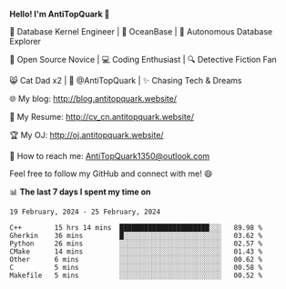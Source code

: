 
**Hello! I'm AntiTopQuark 👋**

🔧 Database Kernel Engineer | 🌊 OceanBase | 🤖 Autonomous Database Explorer

🌱 Open Source Novice | 💻 Coding Enthusiast | 🔍 Detective Fiction Fan

😸 Cat Dad x2 | 🎉 @AntiTopQuark | ✨ Chasing Tech & Dreams

🌐 My blog: http://blog.antitopquark.website/

📄 My Resume: http://cv_cn.antitopquark.website/

🏆 My OJ: http://oj.antitopquark.website/

📧 How to reach me: AntiTopQuark1350@outlook.com

Feel free to follow my GitHub and connect with me! 😄

📊 **The last 7 days I spent my time on** 

<!--START_SECTION:waka-->
```text
19 February, 2024 - 25 February, 2024

C++        15 hrs 14 mins  ██████████████████████░░░   89.98 % 
Gherkin    36 mins         █░░░░░░░░░░░░░░░░░░░░░░░░   03.62 % 
Python     26 mins         ░░░░░░░░░░░░░░░░░░░░░░░░░   02.57 % 
CMake      14 mins         ░░░░░░░░░░░░░░░░░░░░░░░░░   01.43 % 
Other      6 mins          ░░░░░░░░░░░░░░░░░░░░░░░░░   00.62 % 
C          5 mins          ░░░░░░░░░░░░░░░░░░░░░░░░░   00.58 % 
Makefile   5 mins          ░░░░░░░░░░░░░░░░░░░░░░░░░   00.52 %
```
<!--END_SECTION:waka-->


